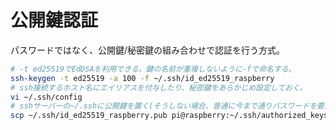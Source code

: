 # 公開鍵認証
パスワードではなく、公開鍵/秘密鍵の組み合わせで認証を行う方式。  

```bash
# -t ed25519でEdDSAを利用できる。鍵の名前が重複しないように-fで命名する。
ssh-keygen -t ed25519 -a 100 -f ~/.ssh/id_ed25519_raspberry
# ssh接続するホスト名にエイリアスを付与したり、秘密鍵をあらかじめ設定しておく。
vi ~/.ssh/config
# sshサーバーの~/.sshに公開鍵を置く(そうしない場合、普通に今まで通りパスワードを要求される)
scp ~/.ssh/id_ed25519_raspberry.pub pi@raspberry:~/.ssh/authorized_keys
```
